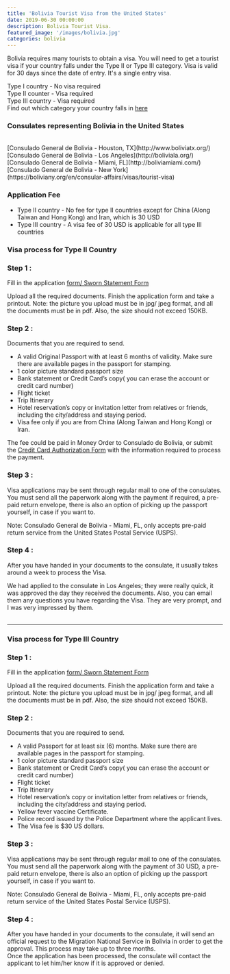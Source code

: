 ```yaml
---
title: 'Bolivia Tourist Visa from the United States'
date: 2019-06-30 00:00:00
description: Bolivia Tourist Visa.
featured_image: '/images/bolivia.jpg'
categories: bolivia
---
```


Bolivia requires many tourists to obtain a visa. You will need to get a tourist visa if your country falls under the Type II or Type III category. Visa is valid for 30 days since the date of entry. It's a single entry visa.


Type I country - No visa required<br>
Type II counter - Visa required<br>
Type III country - Visa required<br>
Find out which category your country falls in [here](http://boliviala.org/tourist-visa)<br>

### Consulates representing Bolivia in the United States
<br>
[Consulado General de Bolivia - Houston, TX](http://www.boliviatx.org/)<br>
[Consulado General de Bolivia - Los Angeles](http://boliviala.org/)<br>
[Consulado General de Bolivia - Miami, FL](http://boliviamiami.com/)<br>
[Consulado General de Bolivia - New York](https://boliviany.org/en/consular-affairs/visas/tourist-visa)



### Application Fee

* Type II country - No fee for type II countries except for China (Along Taiwan and Hong Kong) and Iran, which is 30 USD
* Type III country - A visa fee of 30 USD is applicable for all type III countries

### Visa process for Type II Country

### Step 1 :

Fill in the application [form/ Sworn Statement Form](http://www.rree.gob.bo/formvisas/)

Upload all the required documents. Finish the application form and take a printout.
Note: the picture you upload must be in jpg/ jpeg format, and all the documents must be in pdf. Also, the size should not exceed 150KB.


### Step 2 :

Documents that you are required to send.<br>
* A valid Original Passport with at least 6 months of validity. Make sure there are available pages in the passport for stamping.<br>
* 1 color picture standard passport size<br>
* Bank statement or Credit Card’s copy( you can erase the account or credit card number)<br>
* Flight ticket<br>
* Trip Itinerary<br>
* Hotel reservation’s copy or invitation letter from relatives or friends, including the city/address and staying period.<br>
* Visa fee only if you are from China (Along Taiwan and Hong Kong) or Iran.

The fee could be paid in Money Order to Consulado de Bolivia, or submit the [Credit Card Authorization Form](https://static1.squarespace.com/static/5193a5d3e4b0b5a13a622100/t/55ce6ffbe4b0c6c37d32772b/1439592452330/CREDIT+CARD+AUTHORIZATION+FORM.pdf) with the information required to process the payment.<br>

### Step 3 :

Visa applications may be sent through regular mail to one of the consulates.
You must send all the paperwork along with the payment if required, a pre-paid return envelope, there is also an option of picking up the passport yourself, in case if you want to.

Note: Consulado General de Bolivia - Miami, FL, only accepts pre-paid return service from the United States Postal Service (USPS).


### Step 4 :

After you have handed in your documents to the consulate, it usually takes around a week to process the Visa.

We had applied to the consulate in Los Angeles; they were really quick, it was approved the day they received the documents. Also, you can email them any questions you have regarding the Visa. They are very prompt, and I was very impressed by them.
<br>
<br>


<hr>


### Visa process for Type III Country
### Step 1 :

Fill in the application [form/ Sworn Statement Form](http://www.rree.gob.bo/formvisas/)

Upload all the required documents. Finish the application form and take a printout.
Note: the picture you upload must be in jpg/ jpeg format, and all the documents must be in pdf. Also, the size should not exceed 150KB.


### Step 2 :

Documents that you are required to send.<br>
* A valid Passport for at least six (6) months. Make sure there are available pages in the passport for stamping.<br>
* 1 color picture standard passport size<br>
* Bank statement or Credit Card’s copy( you can erase the account or credit card number)<br>
* Flight ticket<br>
* Trip Itinerary<br>
* Hotel reservation’s copy or invitation letter from relatives or friends, including the city/address and staying period.<br>
* Yellow fever vaccine Certificate.
* Police record issued by the Police Department where the applicant lives.
* The Visa fee is $30 US dollars.

### Step 3 :

Visa applications may be sent through regular mail to one of the consulates.
You must send all the paperwork along with the payment of 30 USD, a pre-paid return envelope, there is also an option of picking up the passport yourself, in case if you want to.

Note: Consulado General de Bolivia - Miami, FL, only accepts pre-paid return service of the United States Postal Service (USPS).


### Step 4 :

After you have handed in your documents to the consulate, it will send an official request to the Migration National Service in Bolivia in order to get the approval. This process may take up to three months.<br>
Once the application has been processed, the consulate will contact the applicant to let him/her know if it is approved or denied.





